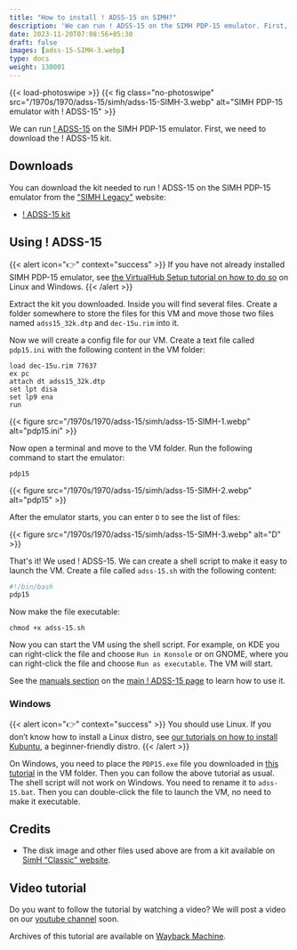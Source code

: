 ```yaml
---
title: "How to install ! ADSS-15 on SIMH?"
description: 'We can run ! ADSS-15 on the SIMH PDP-15 emulator. First, we need to download the ! ADSS-15 kit. You can download the kit needed to run ! ADSS-15 on the SIMH PDP-15 emulator from the "SIMH Legacy" website.'
date: 2023-11-20T07:08:56+05:30
draft: false
images: [adss-15-SIMH-3.webp]
type: docs
weight: 130001
---
```


{{< load-photoswipe >}}
{{< fig class="no-photoswipe" src="/1970s/1970/adss-15/simh/adss-15-SIMH-3.webp" alt="SIMH PDP-15 emulator with ! ADSS-15" >}}

We can run [! ADSS-15](/1970s/1970/adss-15) on the SIMH PDP-15 emulator. First, we need to download the ! ADSS-15 kit.

## Downloads

You can download the kit needed to run ! ADSS-15 on the SIMH PDP-15 emulator from the ["SIMH Legacy"](http://simh.trailing-edge.com/) website:

- [! ADSS-15 kit](http://simh.trailing-edge.com/kits/adss15.zip)

## Using ! ADSS-15

{{< alert icon="👉" context="success" >}}
If you have not already installed SIMH PDP-15 emulator, see [the VirtualHub Setup tutorial on how to do so](https://setup.virtualhub.eu.org/simh-pdp15/) on Linux and Windows.
{{< /alert >}}

Extract the kit you downloaded. Inside you will find several files. Create a folder somewhere to store the files for this VM and move those two files named `adss15_32k.dtp` and `dec-15u.rim` into it.

Now we will create a config file for our VM. Create a text file called `pdp15.ini` with the following content in the VM folder:

``` config
load dec-15u.rim 77637
ex pc
attach dt adss15_32k.dtp
set lpt disa
set lp9 ena
run
```

{{< figure src="/1970s/1970/adss-15/simh/adss-15-SIMH-1.webp" alt="pdp15.ini" >}}

Now open a terminal and move to the VM folder. Run the following command to start the emulator:

``` console
pdp15
```

{{< figure src="/1970s/1970/adss-15/simh/adss-15-SIMH-2.webp" alt="pdp15" >}}

After the emulator starts, you can enter `D` to see the list of files:

{{< figure src="/1970s/1970/adss-15/simh/adss-15-SIMH-3.webp" alt="D" >}}

That's it! We used ! ADSS-15. We can create a shell script to make it easy to launch the VM. Create a file called `adss-15.sh` with the following content:

``` bash
#!/bin/bash
pdp15
```

Now make the file executable:

``` console
chmod +x adss-15.sh
```

Now you can start the VM using the shell script. For example, on KDE you can right-click the file and choose `Run in Konsole` or on GNOME, where you can right-click the file and choose `Run as executable`. The VM will start.

See the [manuals section](/1970s/1970/adss-15/#manuals) on the [main ! ADSS-15 page](/1970s/1970/adss-15) to learn how to use it.

### Windows

{{< alert icon="👉" context="success" >}}
You should use Linux. If you don’t know how to install a Linux distro, see [our tutorials on how to install Kubuntu](https://setup.virtualhub.eu.org/tag/os/), a beginner-friendly distro.
{{< /alert >}}

On Windows, you need to place the `PDP15.exe` file you downloaded in [this tutorial](https://setup.virtualhub.eu.org/simh-pdp15#windows) in the VM folder. Then you can follow the above tutorial as usual. The shell script will not work on Windows. You need to rename it to `adss-15.bat`. Then you can double-click the file to launch the VM, no need to make it executable.

## Credits

- The disk image and other files used above are from a kit available on [SimH “Classic” website](http://simh.trailing-edge.com/).

## Video tutorial

Do you want to follow the tutorial by watching a video? We will post a video on our [youtube channel](https://www.youtube.com/@virtua1hub) soon.

Archives of this tutorial are available on [Wayback Machine](https://web.archive.org/web/*/https://virtualhub.eu.org/1970s/1970/adss-15/simh/).
